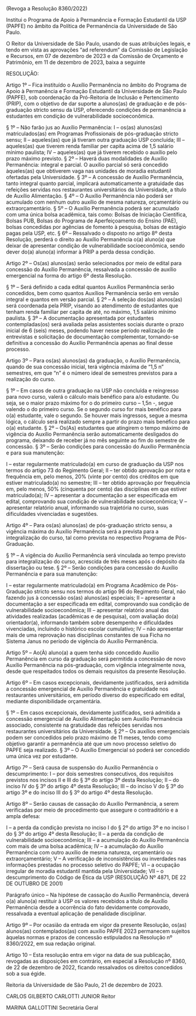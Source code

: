 (Revoga a Resolução 8360/2022)

Institui o Programa de Apoio à Permanência e Formação Estudantil da USP (PAPFE) no âmbito da Política de Permanência da Universidade de São Paulo.

O Reitor da Universidade de São Paulo, usando de suas atribuições legais, e tendo em vista as aprovações “ad referendum” da Comissão de Legislação e Recursos, em 07 de dezembro de 2023 e da Comissão de Orçamento e Patrimônio, em 11 de dezembro de 2023, baixa a seguinte

RESOLUÇÃO:

Artigo 1º – Fica instituído o Auxílio Permanência no âmbito do Programa de Apoio à Permanência e Formação Estudantil da Universidade de São Paulo (PAPFE), sob coordenação da Pró-Reitoria de Inclusão e Pertencimento (PRIP), com o objetivo de dar suporte a alunos(as) de graduação e de pós-graduação stricto sensu da USP, oferecendo condições de permanência a estudantes em condição de vulnerabilidade socioeconômica.

§ 1º – Não farão jus ao Auxílio Permanência:
I – os(as) alunos(as) matriculados(as) em Programas Profissionais de pós-graduação stricto sensu;
II – aqueles(as) que já tiveram outra graduação USP concluída;
III – aqueles(as) que tiverem renda familiar per capita acima de 1,5 salário mínimo paulista;
IV – aqueles(as) que já tiverem recebido o auxílio pelo prazo máximo previsto.
§ 2º – Haverá duas modalidades de Auxílio Permanência: integral e parcial. O auxílio parcial só será concedido àqueles(as) que obtiverem vaga nas unidades de moradia estudantil ofertadas pela Universidade.
§ 3º – A concessão de Auxílio Permanência, tanto integral quanto parcial, implicará automaticamente a gratuidade das refeições servidas nos restaurantes universitários da Universidade, a título de Auxílio Alimentação.
§ 4º – O Auxílio Permanência não poderá ser acumulado com nenhum outro auxílio de mesma natureza, orçamentário ou extraorçamentário.
§ 5º – O Auxílio Permanência poderá ser acumulado com uma única bolsa acadêmica, tais como: Bolsas de Iniciação Científica, Bolsas PUB, Bolsas do Programa de Aperfeiçoamento do Ensino (PAE), bolsas concedidas por agências de fomento à pesquisa, bolsas de estágio pagas pela USP, etc.
§ 6º – Ressalvado o disposto no artigo 8º desta Resolução, perderá o direito ao Auxílio Permanência o(a) aluno(a) que deixar de apresentar condição de vulnerabilidade socioeconômica, sendo dever do(a) aluno(a) informar à PRIP a perda dessa condição.

Artigo 2º – Os(as) alunos(as) serão selecionados por meio de edital para concessão do Auxílio Permanência, ressalvada a concessão de auxílio emergencial na forma do artigo 6º desta Resolução.

§ 1º – Será definido a cada edital quantos Auxílios Permanência serão concedidos, bem como quantos Auxílios Permanência serão em versão integral e quantos em versão parcial.
§ 2º – A seleção dos(as) alunos(as) será coordenada pela PRIP, visando ao atendimento de estudantes que tenham renda familiar per capita de até, no máximo, 1,5 salário mínimo paulista.
§ 3º – A documentação apresentada por estudantes contempladas(os) será avaliada pelas assistentes sociais durante o prazo inicial de 6 (seis) meses, podendo haver nesse período realização de entrevistas e solicitação de documentação complementar, tornando-se definitiva a concessão do Auxílio Permanência apenas ao final desse processo.

Artigo 3º – Para os(as) alunos(as) da graduação, o Auxílio Permanência, quando de sua concessão inicial, terá vigência máxima de “1,5 n” semestres, em que “n” é o número ideal de semestres previstos para a realização do curso.

§ 1º – Em casos de outra graduação na USP não concluída e reingresso para novo curso, valerá o cálculo mais benéfico para a/o estudante. Ou seja, se o maior prazo máximo for o do primeiro curso – 1,5n -, segue valendo o do primeiro curso. Se o segundo curso for mais benéfico para o(a) estudante, vale o segundo. Se houver mais ingressos, segue a mesma lógica, o cálculo será realizado sempre a partir do prazo mais benéfico para o(a) estudante.
§ 2º – Os(As) estudantes que atingirem o tempo máximo de vigência do Auxílio Permanência serão automaticamente desligados do programa, deixando de receber já no mês seguinte ao fim do semestre de concessão.
§ 3º – Serão condições para concessão do Auxílio Permanência e para sua manutenção:

I – estar regularmente matriculado(a) em curso de graduação da USP nos termos do artigo 73 do Regimento Geral;
II – ter obtido aprovação por nota e frequência em, pelo menos, 20% (vinte por cento) dos créditos em que estiver matriculado(a) no semestre;
III – ter obtido aprovação por frequência em, pelo menos, 50% (cinquenta por cento) das disciplinas em que estiver matriculado(a);
IV – apresentar a documentação a ser especificada em edital, comprovando sua condição de vulnerabilidade socioeconômica;
V – apresentar relatório anual, informando sua trajetória no curso, suas dificuldades vivenciadas e sugestões.

Artigo 4º – Para os(as) alunos(as) de pós-graduação stricto sensu, a vigência máxima do Auxílio Permanência será a prevista para a integralização do curso, tal como prevista no respectivo Programa de Pós-Graduação.

§ 1º – A vigência do Auxílio Permanência será vinculada ao tempo previsto para integralização do curso, acrescida de três meses após o depósito da dissertação ou tese.
§ 2º – Serão condições para concessão do Auxílio Permanência e para sua manutenção:

I – estar regularmente matriculado(a) em Programa Acadêmico de Pós-Graduação stricto sensu nos termos do artigo 96 do Regimento Geral, não fazendo jus à concessão os(as) alunos(as) especiais;
II – apresentar a documentação a ser especificada em edital, comprovando sua condição de vulnerabilidade socioeconômica;
III – apresentar relatório anual das atividades realizadas (acadêmicas e de pesquisa), com avaliação do(a) orientador(a), informando também sobre desempenho e dificuldades vivenciadas, incluindo o histórico escolar cumulativo;
IV – não apresentar mais de uma reprovação nas disciplinas constantes de sua Ficha no Sistema Janus no período de vigência do Auxílio Permanência.

Artigo 5º – Ao(À) aluno(a) a quem tenha sido concedido Auxílio Permanência em curso da graduação será permitida a concessão de novo Auxílio Permanência na pós-graduação, com vigência integralmente nova, desde que respeitados todos os demais requisitos da presente Resolução.

Artigo 6º – Em casos excepcionais, devidamente justificados, será admitida a concessão emergencial de Auxílio Permanência e gratuidade nos restaurantes universitários, em período diverso do especificado em edital, mediante disponibilidade orçamentária.

§ 1º – Em casos excepcionais, devidamente justificados, será admitida a concessão emergencial de Auxílio Alimentação sem Auxílio Permanência associado, consistente na gratuidade das refeições servidas nos restaurantes universitários da Universidade.
§ 2º – Os auxílios emergenciais podem ser concedidos pelo prazo máximo de 11 meses, tendo como objetivo garantir a permanência até que um novo processo seletivo do PAPFE seja realizado.
§ 3º – O Auxílio Emergencial só poderá ser concedido uma única vez por estudante.

Artigo 7º – Será causa de suspensão do Auxílio Permanência o descumprimento:
I – por dois semestres consecutivos, dos requisitos previstos nos incisos II e III do § 3º do artigo 3º desta Resolução;
II – do inciso IV do § 3º do artigo 4º desta Resolução;
III – do inciso V do § 3º do artigo 3º e do inciso III do § 3º do artigo 4º desta Resolução.

Artigo 8º – Serão causas de cassação do Auxílio Permanência, a serem verificadas por meio de procedimento que assegure o contraditório e a ampla defesa:

I – a perda da condição prevista no inciso I do § 2º do artigo 3º e no inciso I do § 3º do artigo 4º desta Resolução;
II – a perda da condição de vulnerabilidade socioeconômica;
III – a acumulação do Auxílio Permanência com mais de uma bolsa acadêmica;
IV – a acumulação do Auxílio Permanência com outro auxílio de mesma natureza, orçamentário ou extraorçamentário;
V – A verificação de inconsistências ou inverdades nas informações prestadas no processo seletivo do PAPFE;
VI – a ocupação irregular de moradia estudantil mantida pela Universidade;
VII – o descumprimento do Código de Ética da USP (RESOLUÇÃO Nº 4871, DE 22 DE OUTUBRO DE 2001)

Parágrafo único – Na hipótese de cassação do Auxílio Permanência, deverá o(a) aluno(a) restituir à USP os valores recebidos a título de Auxílio Permanência desde a ocorrência do fato devidamente comprovado, ressalvada a eventual aplicação de penalidade disciplinar.

Artigo 9º – Por ocasião da entrada em vigor da presente Resolução, os(as) alunos(as) contemplados(as) com auxílio PAPFE 2023 permanecem sujeitos àquelas normas e prazos de concessão estipulados na Resolução nº 8360/2022, em sua redação original.

Artigo 10 – Esta resolução entra em vigor na data de sua publicação, revogadas as disposições em contrário, em especial a Resolução nº 8360, de 22 de dezembro de 2022, ficando ressalvados os direitos concedidos sob a sua égide.

Reitoria da Universidade de São Paulo, 21 de dezembro de 2023.

CARLOS GILBERTO CARLOTTI JUNIOR
Reitor

MARINA GALLOTTINI
Secretária Geral